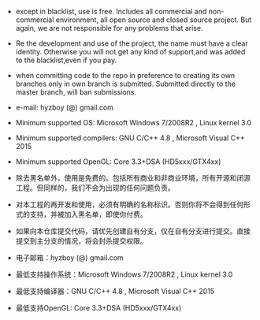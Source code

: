 ﻿* except in blacklist, use is free. Includes all commercial and non-commercial environment,
    all open source and closed source project. But again, we are not responsible for any problems that arise.

* Re the development and use of the project, the name must have a clear identity.
    Otherwise you will not get any kind of support,and was added to the blacklist,even if you pay.

* when committing code to the repo in preference to creating its own branches only in own branch is submitted.
    Submitted directly to the master branch, will ban submissions.

* e-mail: hyzboy (@) gmail.com

* Minimum supported OS: Microsoft Windows 7/2008R2 , Linux kernel 3.0
* Minimum supported compilers: GNU C/C++ 4.8 , Microsoft Visual C++ 2015
* Minimum supported OpenGL: Core 3.3+DSA (HD5xxx/GTX4xx)


* 除去黑名单外，使用是免费的。包括所有商业和非商业环境，所有开源和闭源工程。但同样的，我们不会为出现的任何问题负责。
* 对本工程的再开发和使用，必须有明确的名称标识。否则你将不会得到任何形式的支持，并被加入黑名单，即使你付费。
* 如果向本仓库提交代码，请优先创建自有分支，仅在自有分支进行提交。直接提交到主分支的情况，将会封杀提交权限。
* 电子邮箱：hyzboy (@) gmail.com

* 最低支持操作系统：Microsoft Windows 7/2008R2 , Linux kernel 3.0
* 最低支持编译器：GNU C/C++ 4.8 , Microsoft Visual C++ 2015
* 最低支持OpenGL: Core 3.3+DSA (HD5xxx/GTX4xx)
